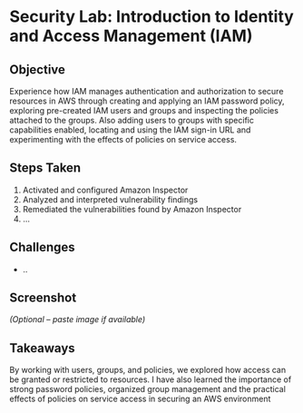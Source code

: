 # Security Lab: Introduction to Identity and Access Management (IAM)

## Objective
Experience how IAM manages authentication and authorization to secure resources in AWS through creating and applying an IAM password policy, exploring pre-created IAM users and groups and inspecting the policies attached to the groups. Also adding users to groups with specific capabilities enabled, locating and using the IAM sign-in URL and experimenting with the effects of policies on service access.

## Steps Taken
1. Activated and configured Amazon Inspector
2. Analyzed and interpreted vulnerability findings
3. Remediated the vulnerabilities found by Amazon Inspector
4. ...

## Challenges
- ..

## Screenshot
_(Optional – paste image if available)_

## Takeaways
By working with users, groups, and policies, we explored how access can be granted or restricted to resources. I have also learned the importance of strong password policies, organized group management and the practical effects of policies on service access in securing an AWS environment
